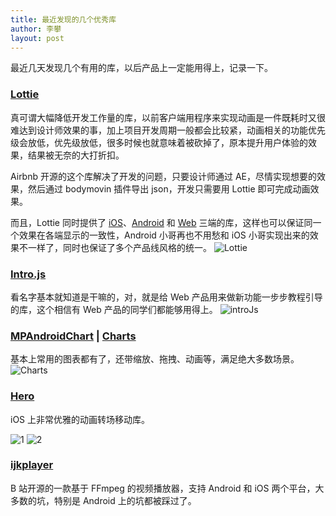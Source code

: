 ```yaml
---
title: 最近发现的几个优秀库
author: 李攀
layout: post
---
```


最近几天发现几个有用的库，以后产品上一定能用得上，记录一下。

### [Lottie](http://airbnb.io/lottie/)

真可谓大幅降低开发工作量的库，以前客户端用程序来实现动画是一件既耗时又很难达到设计师效果的事，加上项目开发周期一般都会比较紧，动画相关的功能优先级会放低，优先级放低，很多时候也就意味着被砍掉了，原本提升用户体验的效果，结果被无奈的大打折扣。

Airbnb 开源的这个库解决了开发的问题，只要设计师通过 AE，尽情实现想要的效果，然后通过 bodymovin 插件导出 json，开发只需要用 Lottie 即可完成动画效果。

而且，Lottie 同时提供了 [iOS](https://github.com/airbnb/lottie-ios)、[Android](https://github.com/airbnb/lottie-android) 和 [Web](https://github.com/airbnb/lottie-web) 三端的库，这样也可以保证同一个效果在各端显示的一致性，Android 小哥再也不用愁和 iOS 小哥实现出来的效果不一样了，同时也保证了多个产品线风格的统一。
![Lottie](http://airbnb.io/lottie/images/Introduction_01_sm.gif)

### [Intro.js](https://github.com/usablica/intro.js)

看名字基本就知道是干嘛的，对，就是给 Web 产品用来做新功能一步步教程引导的库，这个相信有 Web 产品的同学们都能够用得上。
![introJs](https://raw.githubusercontent.com/usablica/intro.js/gh-pages/img/introjs-demo.png)

### [MPAndroidChart](https://github.com/PhilJay/MPAndroidChart) | [Charts](https://github.com/danielgindi/Charts)

基本上常用的图表都有了，还带缩放、拖拽、动画等，满足绝大多数场景。
![Charts](https://raw.githubusercontent.com/PhilJay/MPAndroidChart/master/screenshots/barchart2d.png)

### [Hero](https://github.com/lkzhao/Hero)

iOS 上非常优雅的动画转场移动库。

![1](https://camo.githubusercontent.com/ad3b44a1f8c9ad51ba120b6281b03335bd78bb22/68747470733a2f2f63646e2e7261776769742e636f6d2f6c6b7a68616f2f4865726f2f656262336632632f5265736f75726365732f66656174757265732e737667)
![2](https://camo.githubusercontent.com/f5211ae92678aa22b6edf2d18e08b0dce63bcaa4/68747470733a2f2f63646e2e7261776769742e636f6d2f6c6b7a68616f2f4865726f2f656262336632632f5265736f75726365732f6665617475726573322e737667)

### [ijkplayer](https://github.com/Bilibili/ijkplayer)

B 站开源的一款基于 FFmpeg 的视频播放器，支持 Android 和 iOS 两个平台，大多数的坑，特别是 Android 上的坑都被踩过了。